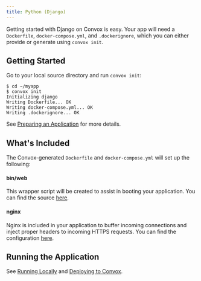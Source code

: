 ```yaml
---
title: Python (Django)
---
```


Getting started with Django on Convox is easy. Your app will need a `Dockerfile`, `docker-compose.yml`, and `.dockerignore`, which you can either provide or generate using `convox init`.

## Getting Started

Go to your local source directory and run `convox init`:

    $ cd ~/myapp
    $ convox init
    Initializing django
    Writing Dockerfile... OK
    Writing docker-compose.yml... OK
    Writing .dockerignore... OK

See [Preparing an Application](/docs/preparing-an-application) for more details.

## What's Included

The Convox-generated `Dockerfile` and `docker-compose.yml` will set up the following:

#### bin/web

This wrapper script will be created to assist in booting your application. You can find the source [here](https://github.com/convox/django/blob/master/bin/web).

#### nginx

Nginx is included in your application to buffer incoming connections and inject proper headers to incoming HTTPS requests. You can find the configuration [here](https://github.com/convox/django/blob/master/conf/nginx.conf).

## Running the Application

See [Running Locally](/docs/running-locally) and [Deploying to Convox](/docs/deploying-to-convox).
